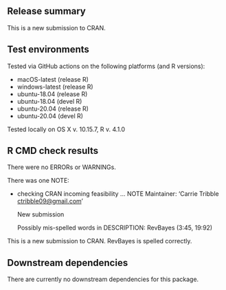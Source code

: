 ## Release summary
This is a new submission to CRAN.

## Test environments
Tested via GitHub actions on the following platforms (and R versions):
* macOS-latest (release R)
* windows-latest (release R)
* ubuntu-18.04 (release R)
* ubuntu-18.04 (devel R)
* ubuntu-20.04 (release R)
* ubuntu-20.04 (devel R)

Tested locally on OS X v. 10.15.7, R v. 4.1.0

## R CMD check results 
There were no ERRORs or WARNINGs. 

There was one NOTE:
* checking CRAN incoming feasibility ... NOTE
  Maintainer: ‘Carrie Tribble <ctribble09@gmail.com>’

  New submission

  Possibly mis-spelled words in DESCRIPTION:
    RevBayes (3:45, 19:92)
  
This is a new submission to CRAN. RevBayes is spelled correctly. 

## Downstream dependencies
There are currently no downstream dependencies for this package. 
